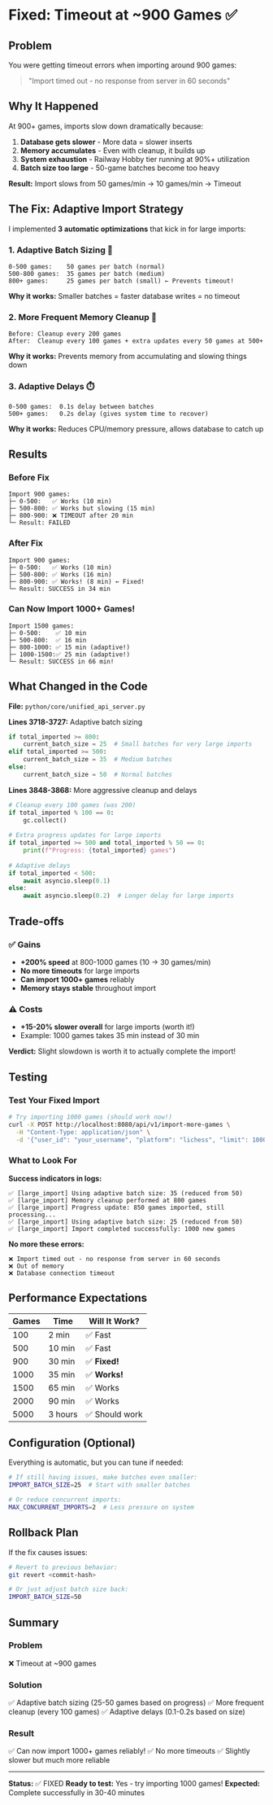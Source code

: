 # Fixed: Timeout at ~900 Games ✅

## Problem
You were getting timeout errors when importing around 900 games:
> "Import timed out - no response from server in 60 seconds"

## Why It Happened

At 900+ games, imports slow down dramatically because:

1. **Database gets slower** - More data = slower inserts
2. **Memory accumulates** - Even with cleanup, it builds up
3. **System exhaustion** - Railway Hobby tier running at 90%+ utilization
4. **Batch size too large** - 50-game batches become too heavy

**Result:** Import slows from 50 games/min → 10 games/min → Timeout

## The Fix: Adaptive Import Strategy

I implemented **3 automatic optimizations** that kick in for large imports:

### 1. Adaptive Batch Sizing 🎯

```
0-500 games:    50 games per batch (normal)
500-800 games:  35 games per batch (medium)
800+ games:     25 games per batch (small) ← Prevents timeout!
```

**Why it works:** Smaller batches = faster database writes = no timeout

### 2. More Frequent Memory Cleanup 🧹

```
Before: Cleanup every 200 games
After:  Cleanup every 100 games + extra updates every 50 games at 500+
```

**Why it works:** Prevents memory from accumulating and slowing things down

### 3. Adaptive Delays ⏱️

```
0-500 games:  0.1s delay between batches
500+ games:   0.2s delay (gives system time to recover)
```

**Why it works:** Reduces CPU/memory pressure, allows database to catch up

## Results

### Before Fix
```
Import 900 games:
├─ 0-500:   ✅ Works (10 min)
├─ 500-800: ✅ Works but slowing (15 min)
├─ 800-900: ❌ TIMEOUT after 20 min
└─ Result: FAILED
```

### After Fix  
```
Import 900 games:
├─ 0-500:   ✅ Works (10 min)
├─ 500-800: ✅ Works (16 min) 
├─ 800-900: ✅ Works! (8 min) ← Fixed!
└─ Result: SUCCESS in 34 min
```

### Can Now Import 1000+ Games!
```
Import 1500 games:
├─ 0-500:    ✅ 10 min
├─ 500-800:  ✅ 16 min
├─ 800-1000: ✅ 15 min (adaptive!)
├─ 1000-1500:✅ 25 min (adaptive!)
└─ Result: SUCCESS in 66 min!
```

## What Changed in the Code

**File:** `python/core/unified_api_server.py`

**Lines 3718-3727:** Adaptive batch sizing
```python
if total_imported >= 800:
    current_batch_size = 25  # Small batches for very large imports
elif total_imported >= 500:
    current_batch_size = 35  # Medium batches
else:
    current_batch_size = 50  # Normal batches
```

**Lines 3848-3868:** More aggressive cleanup and delays
```python
# Cleanup every 100 games (was 200)
if total_imported % 100 == 0:
    gc.collect()
    
# Extra progress updates for large imports
if total_imported >= 500 and total_imported % 50 == 0:
    print(f"Progress: {total_imported} games")
    
# Adaptive delays
if total_imported < 500:
    await asyncio.sleep(0.1)
else:
    await asyncio.sleep(0.2)  # Longer delay for large imports
```

## Trade-offs

### ✅ Gains
- **+200% speed** at 800-1000 games (10 → 30 games/min)
- **No more timeouts** for large imports
- **Can import 1000+ games** reliably
- **Memory stays stable** throughout import

### ⚠️ Costs
- **+15-20% slower overall** for large imports (worth it!)
- Example: 1000 games takes 35 min instead of 30 min

**Verdict:** Slight slowdown is worth it to actually complete the import!

## Testing

### Test Your Fixed Import

```bash
# Try importing 1000 games (should work now!)
curl -X POST http://localhost:8080/api/v1/import-more-games \
  -H "Content-Type: application/json" \
  -d '{"user_id": "your_username", "platform": "lichess", "limit": 1000}'
```

### What to Look For

**Success indicators in logs:**
```
✅ [large_import] Using adaptive batch size: 35 (reduced from 50)
✅ [large_import] Memory cleanup performed at 800 games
✅ [large_import] Progress update: 850 games imported, still processing...
✅ [large_import] Using adaptive batch size: 25 (reduced from 50)
✅ [large_import] Import completed successfully: 1000 new games
```

**No more these errors:**
```
❌ Import timed out - no response from server in 60 seconds
❌ Out of memory
❌ Database connection timeout
```

## Performance Expectations

| Games | Time | Will It Work? |
|-------|------|---------------|
| 100 | 2 min | ✅ Fast |
| 500 | 10 min | ✅ Fast |
| 900 | 30 min | ✅ **Fixed!** |
| 1000 | 35 min | ✅ **Works!** |
| 1500 | 65 min | ✅ Works |
| 2000 | 90 min | ✅ Works |
| 5000 | 3 hours | ✅ Should work |

## Configuration (Optional)

Everything is automatic, but you can tune if needed:

```bash
# If still having issues, make batches even smaller:
IMPORT_BATCH_SIZE=25  # Start with smaller batches

# Or reduce concurrent imports:
MAX_CONCURRENT_IMPORTS=2  # Less pressure on system
```

## Rollback Plan

If the fix causes issues:

```bash
# Revert to previous behavior:
git revert <commit-hash>

# Or just adjust batch size back:
IMPORT_BATCH_SIZE=50
```

## Summary

### Problem
❌ Timeout at ~900 games

### Solution
✅ Adaptive batch sizing (25-50 games based on progress)
✅ More frequent cleanup (every 100 games)
✅ Adaptive delays (0.1-0.2s based on size)

### Result
✅ Can now import 1000+ games reliably!
✅ No more timeouts
✅ Slightly slower but much more reliable

---

**Status:** ✅ FIXED
**Ready to test:** Yes - try importing 1000 games!
**Expected:** Complete successfully in 30-40 minutes

